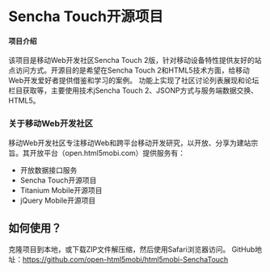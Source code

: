 Sencha Touch开源项目
=========

#### 项目介绍 ####

该项目是移动Web开发社区Sencha Touch 2版，针对移动设备特性提供友好的站点访问方式。开源目的是希望在Sencha Touch 2和HTML5技术方面，给移动Web开发爱好者提供借鉴和学习的案例。 
功能上实现了社区讨论列表展现和论坛栏目获取等，主要使用技术jSencha Touch 2、JSONP方式与服务端数据交换、HTML5。 

### 关于移动Web开发社区 ###

移动Web开发社区专注移动Web和跨平台移动开发研究，以开放、分享为建站宗旨。其开放平台（open.html5mobi.com）提供服务有：

* 开放数据接口服务
* Sencha Touch开源项目
* Titanium Mobile开源项目
* jQuery Mobile开源项目

如何使用？
---------------

克隆项目到本地，或下载ZIP文件解压缩，然后使用Safari浏览器访问。
GitHub地址：https://github.com/open-html5mobi/html5mobi-SenchaTouch